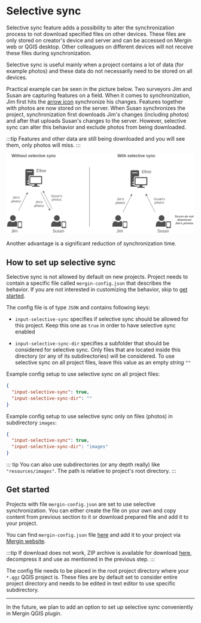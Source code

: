 # Selective sync

<Badge text="Since Input 1.0.0" type="info"/>

Selective sync feature adds a possibility to alter the synchronization process to not download specified files on other devices. These files are only stored on creator's device and server and can be accessed on Mergin web or QGIS desktop. Other colleagues on different devices will not receive these files during synchronization.

Selective sync is useful mainly when a project contains a lot of data (for example photos) and these data do not necessarily need to be stored on all devices. 

Practical example can be seen in the picture below. Two surveyors Jim and Susan are capturing features on a field. When it comes to synchronization, Jim first hits the [arrow icon](../../data_sync.md) synchronize his changes. Features together with photos are now stored on the server. When Susan synchronizes the project, synchronization first downloads Jim's changes (including photos) and after that uploads Susan's changes to the server. However, selective sync can alter this behavior and exclude photos from being downloaded.

:::tip
Features and other data are still being downloaded and you will see them, only photos will miss.
:::

![Example](./selective-sync.png)

Another advantage is a significant reduction of synchronization time.

## How to set up selective sync

Selective sync is not allowed by default on new projects. Project needs to contain a specific file called `mergin-config.json` that describes the behavior. If you are not interested in customizing the behavior, skip to [get started](#get-started).

The config file is of type `JSON` and contains following keys:

 - `input-selective-sync` specifies if selective sync should be allowed for this project. Keep this one as `true` in order to have selective sync enabled

 - `input-selective-sync-dir` specifies a subfolder that should be considered for selective sync. Only files that are located inside this directory (or any of its subdirectories) will be considered. To use selective sync on all project files, leave this value as an empty _string_ `""`


Example config setup to use selective sync on all project files:

```json
{
  "input-selective-sync": true,
  "input-selective-sync-dir": "" 
}
```

Example config setup to use selective sync only on files (photos) in subdirectory `images`:
```json
{
  "input-selective-sync": true,
  "input-selective-sync-dir": "images" 
}
```

::: tip
  You can also use subdirectories (or any depth really) like `"resources/images"`. The path is relative to project's root directory.
:::

## Get started 

Projects with file `mergin-config.json` are set to use selective synchronization. You can either create the file on your own and copy content from previous section to it or download prepared file and add it to your project.

You can find `mergin-config.json` file [here](./mergin-config.json) and add it to your project via [Mergin website](https://public.cloudmergin.com/). 

:::tip
If download does not work, ZIP archive is available for download [here](./mergin-config.zip), decompress it and use as mentioned in the previous step.
:::

The config file needs to be placed in the root project directory where your `*.qgz` QGIS project is. These files are by default set to consider entire project directory and needs to be edited in text editor to use specific subdirectory.

---

In the future, we plan to add an option to set up selective sync conveniently in Mergin QGIS plugin.

